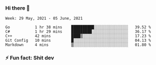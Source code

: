 ### Hi there 👋
<!--START_SECTION:waka-->
```text
Week: 29 May, 2021 - 05 June, 2021

Go           1 hr 38 mins    ██████████░░░░░░░░░░░░░░░   39.52 % 
C#           1 hr 29 mins    █████████░░░░░░░░░░░░░░░░   36.17 % 
C++          42 mins         ████▒░░░░░░░░░░░░░░░░░░░░   17.23 % 
Git Config   10 mins         █░░░░░░░░░░░░░░░░░░░░░░░░   04.13 % 
Markdown     4 mins          ▒░░░░░░░░░░░░░░░░░░░░░░░░   01.80 % 
```
<!--END_SECTION:waka-->
<!--
**TG4LAaron/TG4LAaron** is a ✨ _special_ ✨ repository because its `README.md` (this file) appears on your GitHub profile.

Here are some ideas to get you started:

- 🔭 I’m currently working on ...
- 🌱 I’m currently learning ...
- 👯 I’m looking to collaborate on ...
- 🤔 I’m looking for help with ...
- 💬 Ask me about ...
- 📫 How to reach me: ...
- 😄 Pronouns: ...
- ⚡ Fun fact: ...
-->
### ⚡ Fun fact: Shit dev
